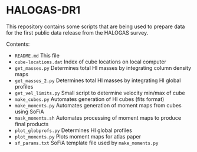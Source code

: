 # HALOGAS-DR1

This repository contains some scripts that are being used to prepare data for the first public data release from the HALOGAS survey.

Contents:

* `README.md`	This file
* `cube-locations.dat` Index of cube locations on local computer
* `get_masses.py` Determines total HI masses by integrating column density maps
* `get_masses_2.py` Determines total HI masses by integrating HI global profiles
* `get_vel_limits.py` Small script to determine velocity min/max of cube
* `make_cubes.py` Automates generation of HI cubes (fits format)
* `make_moments.py` Automates generation of moment maps from cubes using SoFiA
* `mask_moments.sh` Automates processing of moment maps to produce final products
* `plot_globprofs.py` Determines HI global profiles
* `plot_moments.py` Plots moment maps for atlas paper
* `sf_params.txt` SoFiA template file used by `make_moments.py`
